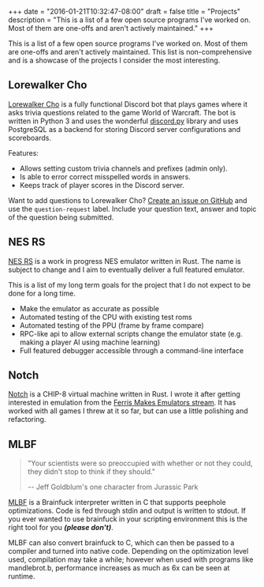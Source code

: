+++
date = "2016-01-21T10:32:47-08:00"
draft = false
title = "Projects"
description = "This is a list of a few open source programs I've worked on. Most of them are one-offs and aren't actively maintained."
+++

This is a list of a few open source programs I've worked on. Most of them are
one-offs and aren't actively maintained. This list is non-comprehensive and is a
showcase of the projects I consider the most interesting.

## Lorewalker Cho

[Lorewalker Cho](https://github.com/amdrel/lorewalker-cho) is a fully functional
Discord bot that plays games where it asks trivia questions related to the game
World of Warcraft. The bot is written in Python 3 and uses the wonderful
[discord.py](https://discordpy.readthedocs.io/en/latest/) library and uses
PostgreSQL as a backend for storing Discord server configurations and
scoreboards.

Features:

* Allows setting custom trivia channels and prefixes (admin only).
* Is able to error correct misspelled words in answers.
* Keeps track of player scores in the Discord server.

Want to add questions to Lorewalker Cho? [Create an issue on
GitHub](https://github.com/amdrel/lorewalker-cho/issues/new) and use the
`question-request` label. Include your question text, answer and topic of the
question being submitted.

## NES RS

[NES RS](https://github.com/amdrel/nes-rs) is a work in progress NES emulator
written in Rust. The name is subject to change and I aim to eventually deliver a
full featured emulator.

This is a list of my long term goals for the project that I do not expect to be
done for a long time.

* Make the emulator as accurate as possible
* Automated testing of the CPU with existing test roms
* Automated testing of the PPU (frame by frame compare)
* RPC-like api to allow external scripts change the emulator state (e.g. making a player AI using machine learning)
* Full featured debugger accessible through a command-line interface

## Notch

[Notch](https://github.com/amdrel/notch) is a CHIP-8 virtual machine written in
Rust. I wrote it after getting interested in emulation from the [Ferris Makes
Emulators stream](https://www.twitch.tv/ferrisstreamsstuff).  It has worked with
all games I threw at it so far, but can use a little polishing and refactoring.

## MLBF

> "Your scientists were so preoccupied with whether or not they could, they didn't stop to think if they should."
>
> -- Jeff Goldblum's one character from Jurassic Park

[MLBF](https://github.com/amdrel/mlbf) is a Brainfuck interpreter written in C
that supports peephole optimizations. Code is fed through stdin and output
is written to stdout. If you ever wanted to use brainfuck in your scripting
environment this is the right tool for you **_(please don't)_**.

MLBF can also convert brainfuck to C, which can then be passed to a compiler and
turned into native code. Depending on the optimization level used, compilation
may take a while; however when used with programs like mandlebrot.b, performance
increases as much as 6x can be seen at runtime.
